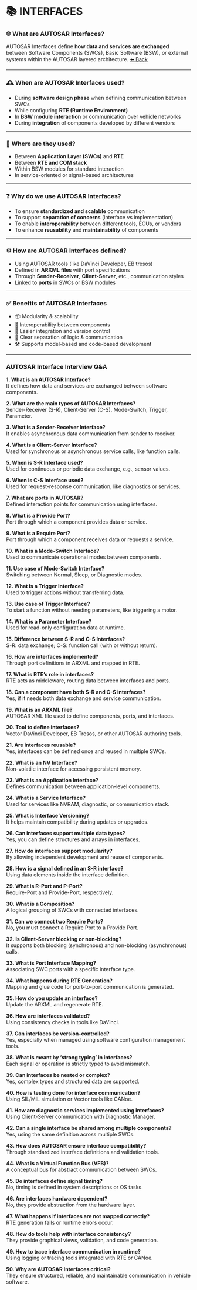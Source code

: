 # 📚 INTERFACES 

### 🌐 **What are AUTOSAR Interfaces?**
AUTOSAR Interfaces define **how data and services are exchanged** between Software Components (SWCs), Basic Software (BSW), or external systems within the AUTOSAR layered architecture.
<a class="back-sidebar-btn" href="javascript:history.back()">⬅️ Back</a>

---

### 🕰️ **When are AUTOSAR Interfaces used?**
- During **software design phase** when defining communication between SWCs  
- While configuring **RTE (Runtime Environment)**  
- In **BSW module interaction** or communication over vehicle networks  
- During **integration** of components developed by different vendors  

---

### 🧭 **Where are they used?**
- Between **Application Layer (SWCs)** and **RTE**  
- Between **RTE and COM stack**  
- Within BSW modules for standard interaction  
- In service-oriented or signal-based architectures  

---

### ❓ **Why do we use AUTOSAR Interfaces?**
- To ensure **standardized and scalable** communication  
- To support **separation of concerns** (interface vs implementation)  
- To enable **interoperability** between different tools, ECUs, or vendors  
- To enhance **reusability** and **maintainability** of components

---

### ⚙️ **How are AUTOSAR Interfaces defined?**
- Using AUTOSAR tools (like DaVinci Developer, EB tresos)  
- Defined in **ARXML files** with port specifications  
- Through **Sender-Receiver**, **Client-Server**, etc., communication styles  
- Linked to **ports** in SWCs or BSW modules  

---

### ✅ **Benefits of AUTOSAR Interfaces**
- 📦 Modularity & scalability  
- 🔗 Interoperability between components  
- 🔄 Easier integration and version control  
- 🧠 Clear separation of logic & communication  
- 🛠 Supports model-based and code-based development  

---
### **AUTOSAR Interface Interview Q&A**

**1. What is an AUTOSAR Interface?**  
It defines how data and services are exchanged between software components.

**2. What are the main types of AUTOSAR Interfaces?**  
Sender-Receiver (S-R), Client-Server (C-S), Mode-Switch, Trigger, Parameter.

**3. What is a Sender-Receiver Interface?**  
It enables asynchronous data communication from sender to receiver.

**4. What is a Client-Server Interface?**  
Used for synchronous or asynchronous service calls, like function calls.

**5. When is S-R Interface used?**  
Used for continuous or periodic data exchange, e.g., sensor values.

**6. When is C-S Interface used?**  
Used for request-response communication, like diagnostics or services.

**7. What are ports in AUTOSAR?**  
Defined interaction points for communication using interfaces.

**8. What is a Provide Port?**  
Port through which a component provides data or service.

**9. What is a Require Port?**  
Port through which a component receives data or requests a service.

**10. What is a Mode-Switch Interface?**  
Used to communicate operational modes between components.

**11. Use case of Mode-Switch Interface?**  
Switching between Normal, Sleep, or Diagnostic modes.

**12. What is a Trigger Interface?**  
Used to trigger actions without transferring data.

**13. Use case of Trigger Interface?**  
To start a function without needing parameters, like triggering a motor.

**14. What is a Parameter Interface?**  
Used for read-only configuration data at runtime.

**15. Difference between S-R and C-S Interfaces?**  
S-R: data exchange; C-S: function call (with or without return).

**16. How are interfaces implemented?**  
Through port definitions in ARXML and mapped in RTE.

**17. What is RTE’s role in interfaces?**  
RTE acts as middleware, routing data between interfaces and ports.

**18. Can a component have both S-R and C-S interfaces?**  
Yes, if it needs both data exchange and service communication.

**19. What is an ARXML file?**  
AUTOSAR XML file used to define components, ports, and interfaces.

**20. Tool to define interfaces?**  
Vector DaVinci Developer, EB Tresos, or other AUTOSAR authoring tools.

**21. Are interfaces reusable?**  
Yes, interfaces can be defined once and reused in multiple SWCs.

**22. What is an NV Interface?**  
Non-volatile interface for accessing persistent memory.

**23. What is an Application Interface?**  
Defines communication between application-level components.

**24. What is a Service Interface?**  
Used for services like NVRAM, diagnostic, or communication stack.

**25. What is Interface Versioning?**  
It helps maintain compatibility during updates or upgrades.

**26. Can interfaces support multiple data types?**  
Yes, you can define structures and arrays in interfaces.

**27. How do interfaces support modularity?**  
By allowing independent development and reuse of components.

**28. How is a signal defined in an S-R interface?**  
Using data elements inside the interface definition.

**29. What is R-Port and P-Port?**  
Require-Port and Provide-Port, respectively.

**30. What is a Composition?**  
A logical grouping of SWCs with connected interfaces.

**31. Can we connect two Require Ports?**  
No, you must connect a Require Port to a Provide Port.

**32. Is Client-Server blocking or non-blocking?**  
It supports both blocking (synchronous) and non-blocking (asynchronous) calls.

**33. What is Port Interface Mapping?**  
Associating SWC ports with a specific interface type.

**34. What happens during RTE Generation?**  
Mapping and glue code for port-to-port communication is generated.

**35. How do you update an interface?**  
Update the ARXML and regenerate RTE.

**36. How are interfaces validated?**  
Using consistency checks in tools like DaVinci.

**37. Can interfaces be version-controlled?**  
Yes, especially when managed using software configuration management tools.

**38. What is meant by ‘strong typing’ in interfaces?**  
Each signal or operation is strictly typed to avoid mismatch.

**39. Can interfaces be nested or complex?**  
Yes, complex types and structured data are supported.

**40. How is testing done for interface communication?**  
Using SIL/MIL simulation or Vector tools like CANoe.

**41. How are diagnostic services implemented using interfaces?**  
Using Client-Server communication with Diagnostic Manager.

**42. Can a single interface be shared among multiple components?**  
Yes, using the same definition across multiple SWCs.

**43. How does AUTOSAR ensure interface compatibility?**  
Through standardized interface definitions and validation tools.

**44. What is a Virtual Function Bus (VFB)?**  
A conceptual bus for abstract communication between SWCs.

**45. Do interfaces define signal timing?**  
No, timing is defined in system descriptions or OS tasks.

**46. Are interfaces hardware dependent?**  
No, they provide abstraction from the hardware layer.

**47. What happens if interfaces are not mapped correctly?**  
RTE generation fails or runtime errors occur.

**48. How do tools help with interface consistency?**  
They provide graphical views, validation, and code generation.

**49. How to trace interface communication in runtime?**  
Using logging or tracing tools integrated with RTE or CANoe.

**50. Why are AUTOSAR Interfaces critical?**  
They ensure structured, reliable, and maintainable communication in vehicle software.
